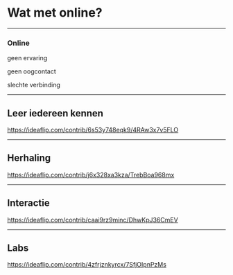 <!-- .slide: class="is-module" -->
# Wat met online?
---
### Online

geen ervaring

geen oogcontact

slechte verbinding

---
## Leer iedereen kennen

https://ideaflip.com/contrib/6s53y748eqk9/4RAw3x7v5FLO

---

## Herhaling

https://ideaflip.com/contrib/j6x328xa3kza/TrebBoa968mx

---
## Interactie

https://ideaflip.com/contrib/caai9rz9minc/DhwKpJ36CmEV

---
## Labs

https://ideaflip.com/contrib/4zfrjznkyrcx/7SfjOIpnPzMs